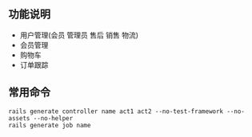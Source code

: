 ## 功能说明
 * 用户管理(会员 管理员 售后 销售 物流)
 * 会员管理
 * 购物车
 * 订单跟踪

## 常用命令
    rails generate controller name act1 act2 --no-test-framework --no-assets --no-helper
    rails generate job name


